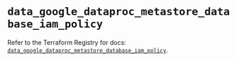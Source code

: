 # `data_google_dataproc_metastore_database_iam_policy`

Refer to the Terraform Registry for docs: [`data_google_dataproc_metastore_database_iam_policy`](https://registry.terraform.io/providers/hashicorp/google-beta/6.37.0/docs/data-sources/google_dataproc_metastore_database_iam_policy).
